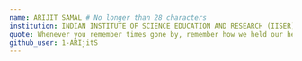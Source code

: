 ```yaml
---
name: ARIJIT SAMAL # No longer than 28 characters
institution: INDIAN INSTITUTE OF SCIENCE EDUCATION AND RESEARCH (IISER) , BHOPAL # no longer than 58 characters
quote: Whenever you remember times gone by, remember how we held our heads so high. # no longer than 100 characters, avoid using quotes(") to guarantee the format remains the same.
github_user: 1-ARIjitS
---
```

